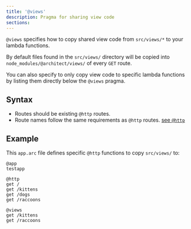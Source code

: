 ```yaml
---
title: '@views'
description: Pragma for sharing view code
sections:
---
```


`@views` specifies how to copy shared view code from `src/views/*` to your lambda functions.

By default files found in the `src/views/` directory will be copied into `node_modules/@architect/views/` of every `GET` route.

You can also specify to only copy view code to specific lambda functions by listing them directly below the `@views` pragma.

## Syntax
- Routes should be existing `@http` routes.
- Route names follow the same requirements as `@http` routes. [see `@http`](@http)

## Example

This `app.arc` file defines specific `@http` functions to copy `src/views/` to:

```arc
@app
testapp

@http
get /
get /kittens
get /dogs
get /raccoons

@views
get /kittens
get /raccoons
```

